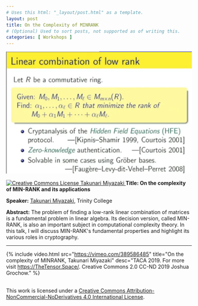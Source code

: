 ```yaml
---
# Uses this html: "_layout/post.html" as a template.
layout: post 
title: On the Complexity of MINRANK
# (Optional) Used to sort posts, not supported as of writing this.
categories: [ Workshops ]
---
```


![](/uploads/images/Miyazaki.png)


<a rel="license" href="http://creativecommons.org/licenses/by-nc-nd/4.0/" target="_blank">
<img alt="Creative Commons License" style="border-width:0" src="https://i.creativecommons.org/l/by-nc-nd/4.0/88x31.png" />
Takunari Miyazaki
</a>

<a name="Miyazaki" />
<b>Title: On the complexity of MIN-RANK and its applications</b>

**Speaker:** <a href="http://www.cs.trincoll.edu/~miyazaki/" target="_blank">Takunari Miyazaki</a>, Trinity College

**Abstract:** The problem of finding a low-rank linear combination of matrices is a fundamental problem in linear algebra. Its decision version, called MIN-RANK, is also an important subject in computational complexity theory. In this talk, I will discuss MIN-RANK's fundamental properties and highlight its various roles in cryptography.

---

 {% 
    include video.html
    src="https://vimeo.com/389586485"
    title="On the complexity of MINRANK, Takunari Miyazaki"
    desc="TACA 2019. For more visit https://TheTensor.Space/. Creative Commons 2.0 CC-ND 2019 Joshua Grochow."
  %}


<br />This work is licensed under a <a rel="license" href="http://creativecommons.org/licenses/by-nc-nd/4.0/" target="_blank">Creative Commons Attribution-NonCommercial-NoDerivatives 4.0 International License</a>.
